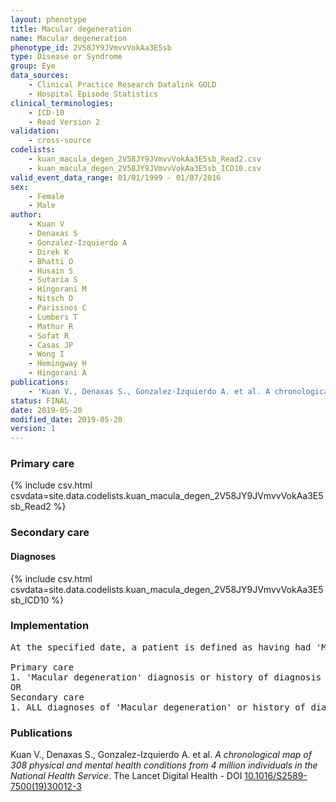 ```yaml
---
layout: phenotype
title: Macular degeneration
name: Macular degeneration
phenotype_id: 2V58JY9JVmvvVokAa3E5sb 
type: Disease or Syndrome
group: Eye
data_sources: 
    - Clinical Practice Research Datalink GOLD
    - Hospital Episode Statistics
clinical_terminologies: 
    - ICD-10
    - Read Version 2
validation: 
    - cross-source
codelists: 
    - kuan_macula_degen_2V58JY9JVmvvVokAa3E5sb_Read2.csv
    - kuan_macula_degen_2V58JY9JVmvvVokAa3E5sb_ICD10.csv
valid_event_data_range: 01/01/1999 - 01/07/2016
sex: 
    - Female
    - Male
author: 
    - Kuan V
    - Denaxas S
    - Gonzalez-Izquierdo A
    - Direk K
    - Bhatti O
    - Husain S
    - Sutaria S
    - Hingorani M
    - Nitsch D
    - Parisinos C
    - Lumbers T
    - Mathur R
    - Sofat R
    - Casas JP
    - Wong I
    - Hemingway H
    - Hingorani A
publications: 
    - 'Kuan V., Denaxas S., Gonzalez-Izquierdo A. et al. A chronological map of 308 physical and mental health conditions from 4 million individuals in the National Health Service. The Lancet Digital Health - DOI: 10.1016/S2589-7500(19)30012-3' 
status: FINAL
date: 2019-05-20
modified_date: 2019-05-20
version: 1
---
```

### Primary care 
{% include csv.html csvdata=site.data.codelists.kuan_macula_degen_2V58JY9JVmvvVokAa3E5sb_Read2 %}
### Secondary care 
#### Diagnoses 
{% include csv.html csvdata=site.data.codelists.kuan_macula_degen_2V58JY9JVmvvVokAa3E5sb_ICD10 %}
### Implementation 
<pre>At the specified date, a patient is defined as having had 'Macular degeneration' IF they meet the criteria for any of the following on or before the specified date. The earliest date on which the individual meets any of the following criteria on or before the specified date is defined as the first event date:

Primary care
1. 'Macular degeneration' diagnosis or history of diagnosis during a consultation 
OR
Secondary care
1. ALL diagnoses of 'Macular degeneration' or history of diagnosis during a hospitalization</pre> 
 
### Publications 
Kuan V., Denaxas S., Gonzalez-Izquierdo A. et al. _A chronological map of 308 physical and mental health conditions from 4 million individuals in the National Health Service_. The Lancet Digital Health - DOI <a href='https://www.thelancet.com/journals/landig/article/PIIS2589-7500(19)30012-3/fulltext'>10.1016/S2589-7500(19)30012-3</a>